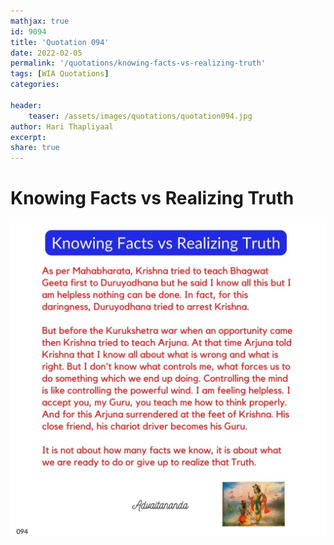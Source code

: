```yaml
---
mathjax: true
id: 9094
title: 'Quotation 094'
date: 2022-02-05
permalink: '/quotations/knowing-facts-vs-realizing-truth'
tags: [WIA Quotations] 
categories: 

header:
    teaser: /assets/images/quotations/quotation094.jpg
author: Hari Thapliyaal 
excerpt:
share: true 
---
```


# Knowing Facts vs Realizing Truth

![Knowing Facts vs Realizing Truth](/assets/images/quotations/quotation094.jpg)
